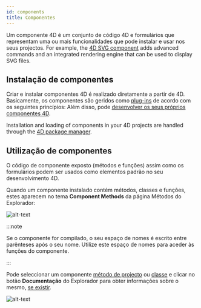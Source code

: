 ```yaml
---
id: components
title: Componentes
---
```


Um componente 4D é um conjunto de código 4D e formulários que representam uma ou mais funcionalidades que pode instalar e usar nos seus projectos. For example, the [4D SVG component](https://doc.4d.com/4Dv20/4D/20/4D-SVG-Component.100-6342795.en.html) adds advanced commands and an integrated rendering engine that can be used to display SVG files.

## Instalação de componentes

Criar e instalar componentes 4D é realizado diretamente a partir de 4D. Basicamente, os componentes são geridos como [plug-ins](Concepts/plug-ins.md) de acordo com os seguintes princípios: Além disso, pode [desenvolver os seus próprios componentes 4D](Extensions/develop-components.md).

Installation and loading of components in your 4D projects are handled through the [4D package manager](../Project/components.md).


## Utilização de componentes

O código de componente exposto (métodos e funções) assim como os formulários podem ser usados como elementos padrão no seu desenvolvimento 4D.

Quando um componente instalado contém métodos, classes e funções, estes aparecem no tema **Component Methods** da página Métodos do Explorador:

![alt-text](../assets/en/Concepts/components-explorer.png)

:::note

Se o componente for compilado, o seu espaço de nomes [](../Extensions/develop-components.md#declaring-the-component-namespace) é escrito entre parênteses após o seu nome. Utilize este espaço de nomes para aceder às funções do componente.

:::

Pode seleccionar um componente [método de projecto](methods.md) ou [classe](classes.md) e clicar no botão **Documentação** do Explorador para obter informações sobre o mesmo, [se existir](Project/documentation.md).

![alt-text](../assets/en/Project/compDoc.png)

